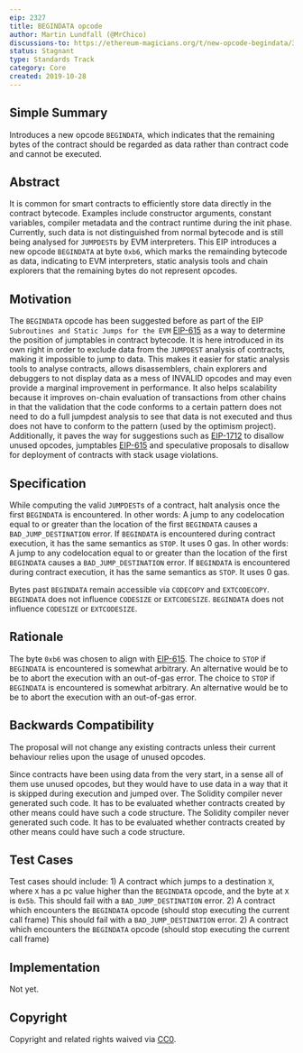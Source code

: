 ```yaml
---
eip: 2327
title: BEGINDATA opcode
author: Martin Lundfall (@MrChico)
discussions-to: https://ethereum-magicians.org/t/new-opcode-begindata/3727
status: Stagnant
type: Standards Track
category: Core
created: 2019-10-28
---
```


## Simple Summary
Introduces a new opcode `BEGINDATA`, which indicates that the remaining bytes of the contract should be regarded as data rather than contract code and cannot be executed.

## Abstract
It is common for smart contracts to efficiently store data directly in the contract bytecode. Examples include constructor arguments, constant variables, compiler metadata and the contract runtime during the init phase. Currently, such data is not distinguished from normal bytecode and is still being analysed for `JUMPDEST`s by EVM interpreters. This EIP introduces a new opcode `BEGINDATA` at byte `0xb6`, which marks the remainding bytecode as data, indicating to EVM interpreters, static analysis tools and chain explorers that the remaining bytes do not represent opcodes.

## Motivation
The `BEGINDATA` opcode has been suggested before as part of the EIP `Subroutines and Static Jumps for the EVM` [EIP-615](./eip-615.md) as a way to determine the position of jumptables in contract bytecode. It is here introduced in its own right in order to exclude data from the `JUMPDEST` analysis of contracts, making it impossible to jump to data. This makes it easier for static analysis tools to analyse contracts, allows disassemblers, chain explorers and debuggers to not display data as a mess of INVALID opcodes and may even provide a marginal improvement in performance. It also helps scalability because it improves on-chain evaluation of transactions from other chains in that the validation that the code conforms to a certain pattern does not need to do a full jumpdest analysis to see that data is not executed and thus does not have to conform to the pattern (used by the optimism project). Additionally, it paves the way for suggestions such as [EIP-1712](https://github.com/ethereum/EIPs/pull/1712) to disallow unused opcodes, jumptables [EIP-615](./eip-615.md) and speculative proposals to disallow for deployment of contracts with stack usage violations.

## Specification
While computing the valid `JUMPDEST`s of a contract, halt analysis once the first `BEGINDATA` is encountered. In other words: A jump to any codelocation equal to or greater than the location of the first `BEGINDATA` causes a `BAD_JUMP_DESTINATION` error. If `BEGINDATA` is encountered during contract execution, it has the same semantics as `STOP`. It uses 0 gas. In other words: A jump to any codelocation equal to or greater than the location of the first `BEGINDATA` causes a `BAD_JUMP_DESTINATION` error. If `BEGINDATA` is encountered during contract execution, it has the same semantics as `STOP`. It uses 0 gas.

Bytes past `BEGINDATA` remain accessible via `CODECOPY` and `EXTCODECOPY`. `BEGINDATA` does not influence `CODESIZE` or `EXTCODESIZE`. `BEGINDATA` does not influence `CODESIZE` or `EXTCODESIZE`.

## Rationale
The byte `0xb6` was chosen to align with [EIP-615](./eip-615.md). The choice to `STOP` if `BEGINDATA` is encountered is somewhat arbitrary. An alternative would be to be to abort the execution with an out-of-gas error. The choice to `STOP` if `BEGINDATA` is encountered is somewhat arbitrary. An alternative would be to be to abort the execution with an out-of-gas error.

## Backwards Compatibility
The proposal will not change any existing contracts unless their current behaviour relies upon the usage of unused opcodes.

Since contracts have been using data from the very start, in a sense all of them use unused opcodes, but they would have to use data in a way that it is skipped during execution and jumped over. The Solidity compiler never generated such code. It has to be evaluated whether contracts created by other means could have such a code structure. The Solidity compiler never generated such code. It has to be evaluated whether contracts created by other means could have such a code structure.

## Test Cases
Test cases should include: 1) A contract which jumps to a destination `X`, where `X` has a pc value higher than the `BEGINDATA` opcode, and the byte at `X` is `0x5b`. This should fail with a `BAD_JUMP_DESTINATION` error. 2) A contract which encounters the `BEGINDATA` opcode (should stop executing the current call frame) This should fail with a `BAD_JUMP_DESTINATION` error. 2) A contract which encounters the `BEGINDATA` opcode (should stop executing the current call frame)

## Implementation
Not yet.

## Copyright
Copyright and related rights waived via [CC0](../LICENSE.md).
